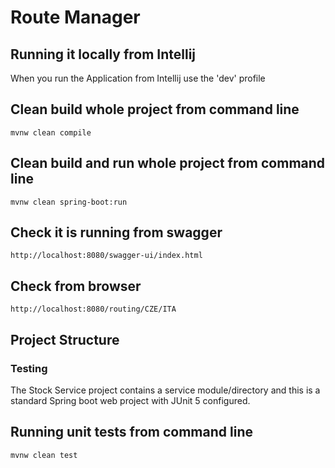 # Route Manager
 
## Running it locally from Intellij
When you run the Application from Intellij use the 'dev' profile

## Clean build whole project from command line
```
mvnw clean compile
```

## Clean build and run whole project from command line
```
mvnw clean spring-boot:run
```

## Check it is running from swagger
```
http://localhost:8080/swagger-ui/index.html
```

## Check from browser
```
http://localhost:8080/routing/CZE/ITA
```

## Project Structure

### Testing
The Stock Service project contains a service module/directory and this is a standard Spring boot web project with 
JUnit 5 configured. 

## Running unit tests from command line
```
mvnw clean test
```

